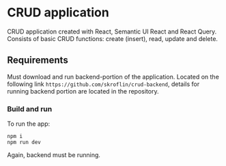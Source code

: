 # CRUD application

CRUD application created with React, Semantic UI React and React Query. Consists of basic CRUD functions: create (insert), read, update and delete.

## Requirements

Must download and run backend-portion of the application. Located on the following link `https://github.com/skroflin/crud-backend`, details for running backend portion are located in the repository.

### Build and run

To run the app:
```
npm i
npm run dev
```
Again, backend must be running.
